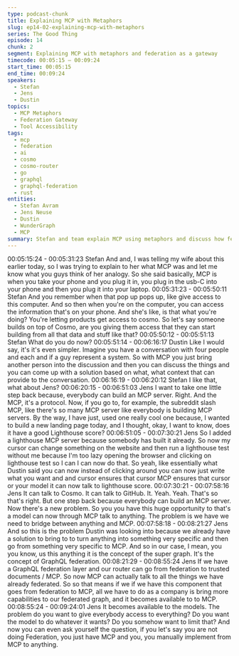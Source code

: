 ```yaml
---
type: podcast-chunk
title: Explaining MCP with Metaphors
slug: ep14-02-explaining-mcp-with-metaphors
series: The Good Thing
episode: 14
chunk: 2
segment: Explaining MCP with metaphors and federation as a gateway
timecode: 00:05:15 – 00:09:24
start_time: 00:05:15
end_time: 00:09:24
speakers:
  - Stefan
  - Jens
  - Dustin
topics:
  - MCP Metaphors
  - Federation Gateway
  - Tool Accessibility
tags:
  - mcp
  - federation
  - ai
  - cosmo
  - cosmo-router
  - go
  - graphql
  - graphql-federation
  - rust
entities:
  - Stefan Avram
  - Jens Neuse
  - Dustin
  - WunderGraph
  - MCP
summary: Stefan and team explain MCP using metaphors and discuss how federation acts as a gateway, making tools more accessible and understandable.
---
```


00:05:15:24 - 00:05:31:23
Stefan
And and, I was telling my wife about this earlier today, so I was trying to explain to her what
MCP was and let me know what you guys think of her analogy. So she said basically, MCP is
when you take your phone and you plug it in, you plug in the usb-C into your phone and then
you plug it into your laptop.
00:05:31:23 - 00:05:50:11
Stefan
And you remember when that pop up pops up, like give access to this computer. And so then
when you're on the computer, you can access the information that's on your phone. And she's
like, is that what you're doing? You're letting products get access to cosmo. So let's say
someone builds on top of Cosmo, are you giving them access that they can start building from
all that data and stuff like that?
00:05:50:12 - 00:05:51:13
Stefan
What do you do now?
00:05:51:14 - 00:06:16:17
Dustin
Like I would say, it's it's even simpler. Imagine you have a conversation with four people and
each and if a guy represent a system. So with MCP you just bring another person into the
discussion and then you can discuss the things and you can come up with a solution based on
what, what context that can provide to the conversation.
00:06:16:19 - 00:06:20:12
Stefan
I like that, what about Jens?
00:06:20:15 - 00:06:51:03
Jens
I want to take one little step back because, everybody can build an MCP server. Right. And the
MCP, it's a protocol. Now, if you go to, for example, the subreddit slash MCP, like there's so
many MCP server like everybody is building MCP servers. By the way, I have just, used one
really cool one because, I wanted to build a new landing page today, and I thought, okay, I want
to know, does it have a good Lighthouse score?
00:06:51:05 - 00:07:30:21
Jens
So I added a lighthouse MCP server because somebody has built it already. So now my cursor
can change something on the website and then run a lighthouse test without me because I'm
too lazy opening the browser and clicking on lighthouse test so I can I can now do that. So
yeah, like essentially what Dustin said you can now instead of clicking around you can now just
write what you want and and cursor ensures that cursor MCP ensures that cursor or your model
it can now talk to lighthouse score.
00:07:30:21 - 00:07:58:16
Jens
It can talk to Cosmo. It can talk to GitHub. It. Yeah. Yeah. That's so that's right. But one step
back because everybody can build an MCP server. Now there's a new problem. So you you
have this huge opportunity to that's a model can now through MCP talk to anything. The
problem is we have we need to bridge between anything and MCP.
00:07:58:18 - 00:08:21:27
Jens
And so this is the problem Dustin was looking into because we already have a solution to bring
to to turn anything into something very specific and then go from something very specific to
MCP. And so in our case, I mean, you you know, us this anything it is the concept of the super
graph. It's the concept of GraphQL federation.
00:08:21:29 - 00:08:55:24
Jens
If we have a GraphQL federation layer and our router can go from federation to trusted
documents / MCP. So now MCP can actually talk to all the things we have already federated. So
so that means if we if we have this component that goes from federation to MCP, all we have to
do as a company is bring more capabilities to our federated graph, and it becomes available to
to MCP.
00:08:55:24 - 00:09:24:01
Jens
It becomes available to the models. The problem do you want to give everybody access to
everything? Do you want the model to do whatever it wants? Do you somehow want to limit
that? And now you can even ask yourself the question, if you let's say you are not doing
Federation, you just have MCP and you, you manually implement from MCP to anything.
